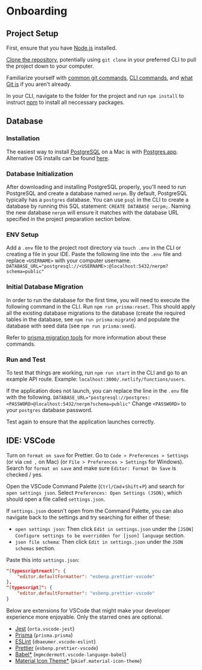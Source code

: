 # Onboarding

## Project Setup

First, ensure that you have [Node.js](https://nodejs.org/en/) installed.

[Clone the repository](https://docs.github.com/en/github/creating-cloning-and-archiving-repositories/cloning-a-repository), potentially using `git clone` in your preferred CLI to pull the project down to your computer.

Familiarize yourself with [common git commands](https://education.github.com/git-cheat-sheet-education.pdf), [CLI commands](https://www.w3schools.com/whatis/whatis_cli.asp), and [what Git is](https://www.atlassian.com/git/tutorials/what-is-git) if you aren't already.

In your CLI, navigate to the folder for the project and run `npm install` to instruct [npm](https://www.npmjs.com/about) to install all neccessary packages.

## Database

### Installation

The easiest way to install [PostgreSQL](https://www.postgresql.org) on a Mac is with [Postgres.app](https://postgresapp.com).
Alternative OS installs can be found [here](https://www.postgresql.org/download/).

### Database Initialization

After downloading and installing PostgreSQL properly, you'll need to run PostgreSQL and create a database named `nerpm`.
By default, PostgreSQL typically has a `postgres` database.
You can use `psql` in the CLI to create a database by running this SQL statement: `CREATE DATABASE nerpm;`.
Naming the new database `nerpm` will ensure it matches with the database URL specified in the project preparation section below.

### ENV Setup

Add a `.env` file to the project root directory via `touch .env` in the CLI or creating a file in your IDE.
Paste the following line into the `.env` file and replace `<USERNAME>` with your computer username.
`DATABASE_URL="postgresql://<USERNAME>:@localhost:5432/nerpm?schema=public"`

### Initial Database Migration

In order to run the database for the first time, you will need to execute the following command in the CLI.
Run `npm run prisma:reset`.
This should apply all the existing database migrations to the database (create the required tables in the database, see `npm run prisma:migrate`) and populate the database with seed data (see `npm run prisma:seed`).

Refer to [prisma migration tools](https://github.com/Northeastern-Electric-Racing/PM-Dashboard-v2/blob/main/docs/PrismaMigrationTools.md) for more information about these commands.

### Run and Test

To test that things are working, run `npm run start` in the CLI and go to an example API route.
Example: `localhost:3000/.netlify/functions/users`.

If the application does not launch, you can replace the line in the `.env` file with the following.
`DATABASE_URL="postgresql://postgres:<PASSWORD>@localhost:5432/nerpm?schema=public"`
Change `<PASSWORD>` to your `postgres` database password.

Test again to ensure that the application launches correctly.

## IDE: VSCode

Turn on `format on save` for Prettier.
Go to `Code > Preferences > Settings` (or via `cmd ,` on Mac) (or `File > Preferences > Settings` for Windows).
Search for `format on save` and make sure `Editor: Format On Save` is checked / yes.

Open the VSCode Command Palette (`Ctrl/Cmd`+`Shift`+`P`) and search for `open settings json`.
Select `Preferences: Open Settings (JSON)`, which should open a file called `settings.json`.

If `settings.json` doesn't open from the Command Palette, you can also navigate back to the settings and try searching for either of these:

- `open settings json`: Then click `Edit in settings.json` under the `[JSON] Configure settings to be overridden for [json] language` section.
- `json file schema`: Then click `Edit in settings.json` under the `JSON schemas` section.

Paste this into `settings.json`:

```json
"[typescriptreact]": {
    "editor.defaultFormatter": "esbenp.prettier-vscode"
},
"[typescript]": {
    "editor.defaultFormatter": "esbenp.prettier-vscode"
}
```

Below are extensions for VSCode that might make your developer experience more enjoyable.
Only the starred ones are optional.

- [Jest](https://marketplace.visualstudio.com/items?itemName=Orta.vscode-jest) (`orta.vscode-jest`)
- [Prisma](https://marketplace.visualstudio.com/items?itemName=Prisma.prisma) (`prisma.prisma`)
- [ESLint](https://marketplace.visualstudio.com/items?itemName=dbaeumer.vscode-eslint) (`dbaeumer.vscode-eslint`)
- [Prettier](https://marketplace.visualstudio.com/items?itemName=esbenp.prettier-vscode) (`esbenp.prettier-vscode`)
- [Babel\*](https://marketplace.visualstudio.com/items?itemName=mgmcdermott.vscode-language-babel) (`mgmcdermott.vscode-language-babel`)
- [Material Icon Theme\*](https://marketplace.visualstudio.com/items?itemName=PKief.material-icon-theme) (`pkief.material-icon-theme`)
